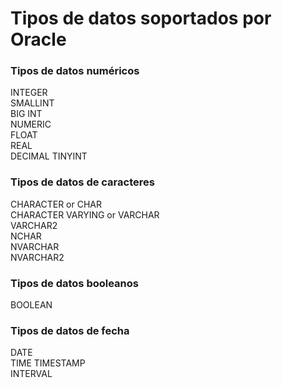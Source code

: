 # Tipos de datos soportados por Oracle

### Tipos de datos numéricos

INTEGER   
SMALLINT  
BIG INT  
NUMERIC  
FLOAT  
REAL  
DECIMAL
TINYINT

### Tipos de datos de caracteres

CHARACTER or CHAR   
CHARACTER VARYING or VARCHAR  
VARCHAR2  
NCHAR   
NVARCHAR  
NVARCHAR2

### Tipos de datos booleanos

BOOLEAN

### Tipos de datos de fecha

DATE  
TIME
TIMESTAMP  
INTERVAL
